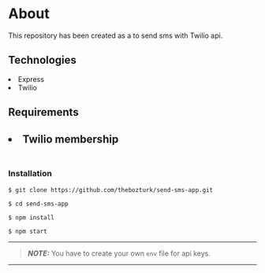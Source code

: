 <h1>About</h1>
<p>This repository has been created as a to send sms with Twilio api.<p>

<h2>Technologies</h2>
<li>Express</li>
<li>Twilio</li>

<h2>Requirements<h2>
<li>Twilio membership</li>

<br>
<h3>Installation</h3>

 `$ git clone https://github.com/thebozturk/send-sms-app.git`

 `$ cd send-sms-app`
 
 `$ npm install `
 
  `$ npm start `
 <br>
 
 ---
> **_NOTE:_**
You have to create your own `env` file for api keys.
---
